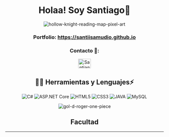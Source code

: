 
<h1 align="center">Holaa! Soy Santiago👋</h1>
<div align= "center">

![hollow-knight-reading-map-pixel-art](https://github.com/santiisamudio/santiisamudio.github.io/assets/125133469/eb61d156-52d3-4da2-b383-616e2b9ceb44)  

### Portfolio: https://santiisamudio.github.io

### Contacto 💬: 
<p align="center">
<a href="https://www.instagram.com/santisamudio_/" target="blank"><img align="center" src="https://raw.githubusercontent.com/rahuldkjain/github-profile-readme-generator/master/src/images/icons/Social/instagram.svg" alt="Santiago Samudio" height="30" width="40" /></a>
</p>

## 👨‍💻 Herramientas y Lenguajes⚡
![C#](https://img.shields.io/badge/C%23-darkviolet?logo=c%23) 
![ASP.NET Core](https://img.shields.io/badge/.net-black?logo=.NET)
![HTML5](https://img.shields.io/badge/-HTML5-E34F26?style=flat&logo=html5) 
![CSS3](https://img.shields.io/badge/-CSS3-1572B6?style=flat&logo=css3) 
![JAVA](https://img.shields.io/badge/java-white?logo=coffeescript&logoColor=red)
![MySQL](https://img.shields.io/badge/MySQL-blue?logo=mysql&logoColor=black)

![gol-d-roger-one-piece](https://github.com/santiisamudio/santiisamudio.github.io/assets/125133469/3c23f8fb-ec4d-4511-91c9-0a0c14365b5c)

<h2> Facultad </h2>

-----

